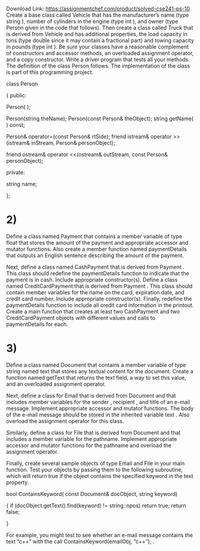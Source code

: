 Download Link: https://assignmentchef.com/product/solved-cse241-ps-10
<br>
Create a base class called Vehicle that has the manufacturer’s name (type string ), number of cylinders in the engine (type int ), and owner (type Person given in the code that follows). Then create a class called Truck that is derived from Vehicle and has additional properties, the load capacity in tons (type double since it may contain a fractional part) and towing capacity in pounds (type int ). Be sure your classes have a reasonable complement of constructors and accessor methods, an overloaded assignment operator, and a copy constructor. Write a driver program that tests all your methods. The definition of the class Person follows. The implementation of the class is part of this programming project.

class Person

{ public:

Person( );

Person(string theName); Person(const Person&amp; theObject); string getName( ) const;

Person&amp; operator=(const Person&amp; rtSide); friend istream&amp; operator &gt;&gt;(istream&amp; inStream, Person&amp; personObject);

friend ostream&amp; operator &lt;&lt;(ostream&amp; outStream, const Person&amp; personObject);

private:

string name;

};




<h1>2)</h1>

Define a class named Payment that contains a member variable of type float that stores the amount of the payment and appropriate accessor and mutator functions. Also create a member function named paymentDetails that outputs an English sentence describing the amount of the payment.

Next, define a class named CashPayment that is derived from Payment . This class should redefine the paymentDetails function to indicate that the payment is in cash. Include appropriate constructor(s). Define a class named CreditCardPayment that is derived from Payment . This class should contain member variables for the name on the card, expiration date, and credit card number. Include appropriate constructor(s). Finally, redefine the paymentDetails function to include all credit card information in the printout. Create a main function that creates at least two CashPayment and two CreditCardPayment objects with different values and calls to paymentDetails for each.




<h1>3)</h1>

Define a class named Document that contains a member variable of type string named text that stores any textual content for the document. Create a function named getText that returns the text field, a way to set this value, and an overloaded assignment operator.

Next, define a class for Email that is derived from Document and that includes member variables for the sender , recipient , and title of an e-mail message. Implement appropriate accessor and mutator functions. The body of the e-mail message should be stored in the inherited variable text . Also overload the assignment operator for this class.

Similarly, define a class for File that is derived from Document and that includes a member variable for the pathname. Implement appropriate accessor and mutator functions for the pathname and overload the assignment operator.

Finally, create several sample objects of type Email and File in your main function. Test your objects by passing them to the following subroutine, which will return true if the object contains the specified keyword in the text property.

bool ContainsKeyword( const Document&amp; docObject, string keyword)

{ if (docObject.getText().find(keyword) != string::npos) return true; return false;

}

For example, you might test to see whether an e-mail message contains the text “c++” with the call ContainsKeyword(emailObj, “c++”); .